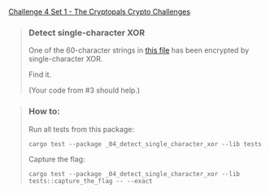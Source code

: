 [Challenge 4 Set 1 - The Cryptopals Crypto Challenges](https://cryptopals.com/sets/1/challenges/4)

> ### Detect single-character XOR
>
> One of the 60-character strings in [this file](https://cryptopals.com/static/challenge-data/4.txt) has been encrypted by single-character XOR.
>
> Find it.
>
> (Your code from #3 should help.)

> ### How to:
> Run all tests from this package:
>
>     cargo test --package _04_detect_single_character_xor --lib tests
>
> Capture the flag:
>
>     cargo test --package _04_detect_single_character_xor --lib tests::capture_the_flag -- --exact
